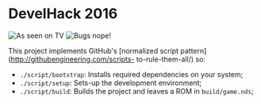 DevelHack 2016
==============

![As seen on TV](https://img.shields.io/badge/as%20seen-on%20TV!-ff69b4.svg)
![Bugs nope!](https://img.shields.io/badge/bugs-nope!-brightgreen.svg)

This project implements GitHub's [normalized script pattern](http://githubengineering.com/scripts-
to-rule-them-all/) so:

* `./script/bootstrap`: Installs required dependencies on your system;
* `./script/setup`: Sets-up the development environment;
* `./script/build`: Builds the project and leaves a ROM in `build/game.nds`;
